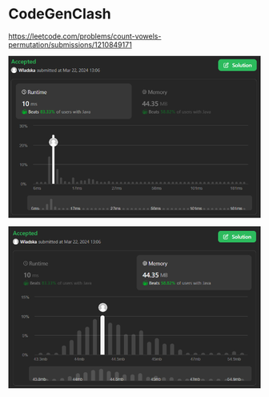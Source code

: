 # CodeGenClash

https://leetcode.com/problems/count-vowels-permutation/submissions/1210849171

![runtime](./images/leetcodesummary/runtime.png)

![memory](./images/leetcodesummary/memory.png)
